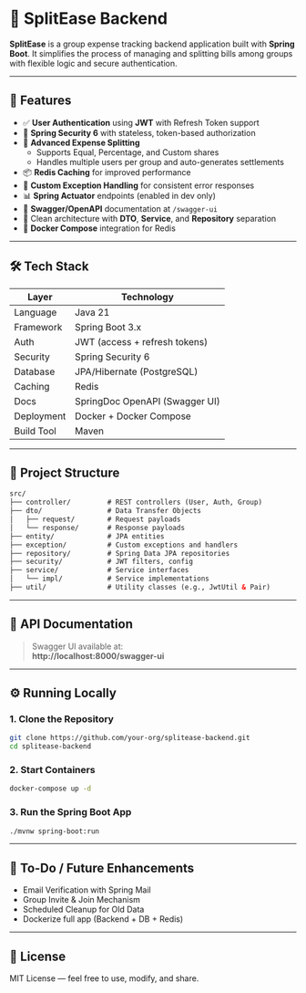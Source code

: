 # 🧾 SplitEase Backend

**SplitEase** is a group expense tracking backend application built with **Spring Boot**. It simplifies the process of
managing and splitting bills among groups with flexible logic and secure authentication.

---

## 🚀 Features

- ✅ **User Authentication** using **JWT** with Refresh Token support
- 🔐 **Spring Security 6** with stateless, token-based authorization
- 🧮 **Advanced Expense Splitting**
    - Supports Equal, Percentage, and Custom shares
    - Handles multiple users per group and auto-generates settlements
- 📦 **Redis Caching** for improved performance
- 📄 **Custom Exception Handling** for consistent error responses
- 📊 **Spring Actuator** endpoints (enabled in dev only)
- 🧪 **Swagger/OpenAPI** documentation at `/swagger-ui`
- 🧱 Clean architecture with **DTO**, **Service**, and **Repository** separation
- 🐳 **Docker Compose** integration for Redis

---

## 🛠️ Tech Stack

| Layer      | Technology                     |
|------------|--------------------------------|
| Language   | Java 21                        |
| Framework  | Spring Boot 3.x                |
| Auth       | JWT (access + refresh tokens)  |
| Security   | Spring Security 6              |
| Database   | JPA/Hibernate (PostgreSQL)     |
| Caching    | Redis                          |
| Docs       | SpringDoc OpenAPI (Swagger UI) |
| Deployment | Docker + Docker Compose        |
| Build Tool | Maven                          |

---

## 📂 Project Structure

```html
src/
├── controller/         # REST controllers (User, Auth, Group)
├── dto/                # Data Transfer Objects
│   ├── request/        # Request payloads
│   └── response/       # Response payloads
├── entity/             # JPA entities
├── exception/          # Custom exceptions and handlers
├── repository/         # Spring Data JPA repositories
├── security/           # JWT filters, config
├── service/            # Service interfaces
│   └── impl/           # Service implementations
├── util/               # Utility classes (e.g., JwtUtil & Pair)
```

---

## 🧪 API Documentation

> Swagger UI available at:  
> **http://localhost:8000/swagger-ui**

---

## ⚙️ Running Locally

### 1. Clone the Repository

```bash
git clone https://github.com/your-org/splitease-backend.git
cd splitease-backend
```

### 2. Start Containers

```bash
docker-compose up -d
```

### 3. Run the Spring Boot App

```bash
./mvnw spring-boot:run
```

---

## 🧹 To-Do / Future Enhancements

- Email Verification with Spring Mail
- Group Invite & Join Mechanism
- Scheduled Cleanup for Old Data
- Dockerize full app (Backend + DB + Redis)

---

## 📜 License

MIT License — feel free to use, modify, and share.